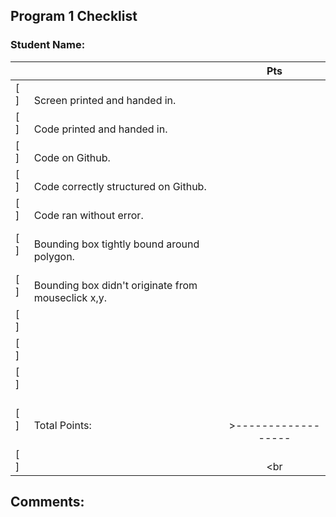 ## Program 1 Checklist

### Student Name: 

|     |                             | Pts    |
|:---|:----------------------------|:----:|
| [ ] | <br>Screen printed and handed in.|     |
| [ ] | <br>Code printed and handed in.|     |
| [ ] | <br>Code on Github. |     |
| [ ] | <br>Code correctly structured on Github. |     |
| [ ] | <br>Code ran without error.|     |
| [ ] | <br>Bounding box tightly bound around polygon.|     |
| [ ] | <br>Bounding box didn't originate from mouseclick x,y.|     |
| [ ] | <br><br>|     |
| [ ] | <br><br>|     |
| [ ] | <br><br>|     |
| [ ] | <br>Total Points: | <br><br>>------------------    |
| [ ] | <br><br> | <br><br    |
## Comments:
